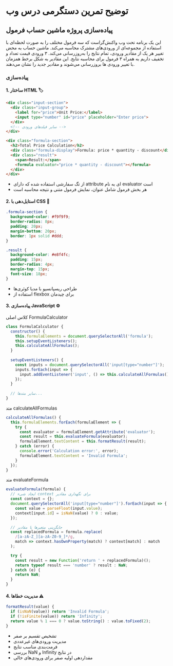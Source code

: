 
# توضیح تمرین دستگرمی درس وب
## پیاده‌سازی پروژه ماشین حساب فرمول
این یک برنامه تحت وب واکنش‌گراست که سه فرمول مختلف را به صورت لحظه‌ای با استفاده از مجموعه‌ای از ورودی‌های مشترک محاسبه می‌کند. ماشین حساب به محض تغییر هر یک از مقادیر ورودی، تمام نتایج را به‌روزرسانی می‌کند.
۳ ورودی قیمت تعداد و تخفیف داریم به همراه ۳ فرمول برای محاسبه نتایج. این مقادیر به شکل برخط همزمان با تغییر ورودی ها بروزرسانی می‌شوند و مقادیر جدید را نشان می‌دهند.

### پیاده‌سازی
#### 1. ساختار HTML 🏷️


```html
<div class="input-section">
  <div class="input-group">
    <label for="price">Unit Price:</label>
    <input type="number" id="price" placeholder="Enter price">
  </div>
  <!-- سایر فیلدهای ورودی -->
</div>

<div class="formula-section">
  <h2>Total Price Calculation</h2>
  <div class="formula-display">Formula: price * quantity - discount</div>
  <div class="result">
    <span>Result:</span>
    <formula evaluator="price * quantity - discount"></formula>
  </div>
</div>
```
* از تگ سفارشی <formula> استفاده شده که دارای attribute ای به نام evaluator است
* هر بخش فرمول شامل عنوان، نمایش فرمول متنی و نتیجه محاسبه است

#### 2. استایل‌دهی با CSS 🎨
```css 
.formula-section {
  background-color: #f9f9f9;
  border-radius: 8px;
  padding: 20px;
  margin-bottom: 20px;
  border: 1px solid #ddd;
}

.result {
  background-color: #e8f4fc;
  padding: 15px;
  border-radius: 4px;
  margin-top: 15px;
  font-size: 18px;
} 
```
* طراحی ریسپانسیو با مدیا کوئری‌ها
* استفاده از flexbox برای چیدمان

#### 3. پیاده‌سازی JavaScript ⚙️
کلاس اصلی FormulaCalculator

```javascript 
class FormulaCalculator {
  constructor() {
    this.formulaElements = document.querySelectorAll('formula');
    this.setupEventListeners();
    this.calculateAllFormulas();
  }
  
  setupEventListeners() {
    const inputs = document.querySelectorAll('input[type="number"]');
    inputs.forEach(input => {
      input.addEventListener('input', () => this.calculateAllFormulas());
    });
  }
  
  // سایر متدها...
}
```
متد calculateAllFormulas

```javascript 
calculateAllFormulas() {
  this.formulaElements.forEach(formulaElement => {
    try {
      const evaluator = formulaElement.getAttribute('evaluator');
      const result = this.evaluateFormula(evaluator);
      formulaElement.textContent = this.formatResult(result);
    } catch (error) {
      console.error('Calculation error:', error);
      formulaElement.textContent = 'Invalid Formula';
    }
  });
}
```

متد evaluateFormula 

```javascript 
evaluateFormula(formula) {
  // ایجاد شیء context برای نگهداری مقادیر
  const context = {};
  document.querySelectorAll('input[type="number"]').forEach(input => {
    const value = parseFloat(input.value);
    context[input.id] = isNaN(value) ? 0 : value;
  });

  // جایگزینی متغیرها با مقادیر
  const replacedFormula = formula.replace(
    /[a-zA-Z_][a-zA-Z0-9_]*/g, 
    match => context.hasOwnProperty(match) ? context[match] : match
  );

  try {
    const result = new Function('return ' + replacedFormula)();
    return typeof result === 'number' ? result : NaN;
  } catch (e) {
    return NaN;
  }
}
```
#### 4. مدیریت خطاها ⚠️
```javascript
formatResult(value) {
  if (isNaN(value)) return 'Invalid Formula';
  if (!isFinite(value)) return 'Infinity';
  return value % 1 === 0 ? value.toString() : value.toFixed(2);
}
```
* تشخیص تقسیم بر صفر
* مدیریت ورودی‌های غیرعددی
* فرمت‌بندی مناسب نتایج
* بررسی NaN و Infinity در نتایج
* مقداردهی اولیه صفر برای ورودی‌های خالی
